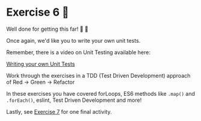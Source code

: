 # Exercise 6 🤵

Well done for getting this far! 🎉 🥳

Once again, we'd like you to write your own unit tests.

Remember, there is a video on Unit Testing available here:

[Writing your own Unit Tests](https://storage.googleapis.com/tech-returners-course/JavaScript_Challenges/unit_testing.mp4)

Work through the exercises in a TDD (Test Driven Development) approach of Red -> Green -> Refactor

In these exercises you have covered forLoops, ES6 methods like `.map()` and `.forEach()`, eslint, Test Driven Development and more!

Lastly, see [Exercise 7](./exercise7.md) for one final activity.
